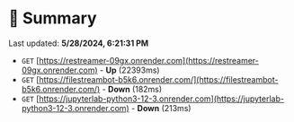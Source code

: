 # 📖 Summary
Last updated: **5/28/2024, 6:21:31 PM**

- `GET` [https://restreamer-09gx.onrender.com](https://restreamer-09gx.onrender.com) - **Up** (22393ms)
- `GET` [https://filestreambot-b5k6.onrender.com/](https://filestreambot-b5k6.onrender.com/) - **Down** (182ms)
- `GET` [https://jupyterlab-python3-12-3.onrender.com](https://jupyterlab-python3-12-3.onrender.com) - **Down** (213ms)
